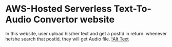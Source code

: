 # AWS-Hosted Serverless Text-To-Audio Convertor website
In this website, user upload his/her text and get a postId in return. whenever he/she search that postId, they will get Audio file.
[!Alt Text](https://github.com/God-Hand/AWS-Hosted-Serverless-Text-To-Audio-Convertor-website/blob/master/my-website.PNG)
